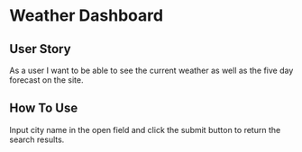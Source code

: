 # Weather Dashboard

## User Story

As a user I want to be able to see the current weather as well as the five day forecast on the site.

## How To Use

Input city name in the open field and click the submit button to return the search results.


